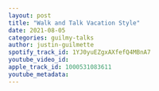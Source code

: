 ```yaml
---
layout: post
title: "Walk and Talk Vacation Style"
date: 2021-08-05
categories: guilmy-talks
author: justin-guilmette
spotify_track_id: 1YJ0yuEZgxAXfefQ4MBnA7
youtube_video_id: 
apple_track_id: 1000531083611
youtube_metadata: 
---
```

